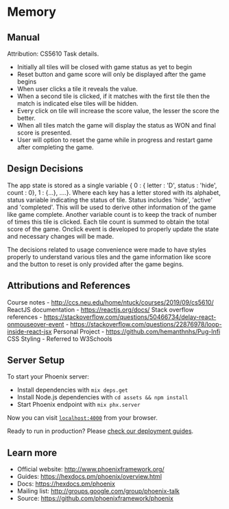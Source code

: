 # Memory

## Manual
Attribution: CS5610 Task details.

  * Initially all tiles will be closed with game status as yet to begin
  * Reset button and game score will only be displayed after the game begins
  * When user clicks a tile it reveals the value.
  * When a second tile is clicked, if it matches with the first tile then the match is indicated else tiles will be hidden.
  * Every click on tile will increase the score value, the lesser the score the better.
  * When all tiles match the game will display the status as WON and final score is presented.
  * User will option to reset the game while in progress and restart game after completing the game.

## Design Decisions

The app state is stored as a single variable { 0 : { letter : 'D', status : 'hide', count : 0}, 1 : {...}, ....}.
Where each key has a letter stored with its alphabet, status variable indicating the status of tile.
Status includes 'hide', 'active' and 'completed'. This will be used to derive other information of the game
like game complete. Another variable count is to keep the track of number of times this tile is clicked.
Each tile count is summed to obtain the total score of the game. Onclick event is developed to properly update the state
and necessary changes will be made.

The decisions related to usage convenience were made to have styles properly to understand various tiles and the game 
information like score and the button to reset is only provided after the game begins.

## Attributions and References
    
Course notes - http://ccs.neu.edu/home/ntuck/courses/2019/09/cs5610/
ReactJS documentation - https://reactjs.org/docs/
Stack overflow references - https://stackoverflow.com/questions/50466734/delay-react-onmouseover-event
    - https://stackoverflow.com/questions/22876978/loop-inside-react-jsx
Personal Project - https://github.com/hemanthnhs/Pug-Infi
CSS Styling - Referred to W3Schools

## Server Setup

To start your Phoenix server:

  * Install dependencies with `mix deps.get`
  * Install Node.js dependencies with `cd assets && npm install`
  * Start Phoenix endpoint with `mix phx.server`

Now you can visit [`localhost:4000`](http://localhost:4000) from your browser.

Ready to run in production? Please [check our deployment guides](https://hexdocs.pm/phoenix/deployment.html).

## Learn more

  * Official website: http://www.phoenixframework.org/
  * Guides: https://hexdocs.pm/phoenix/overview.html
  * Docs: https://hexdocs.pm/phoenix
  * Mailing list: http://groups.google.com/group/phoenix-talk
  * Source: https://github.com/phoenixframework/phoenix
